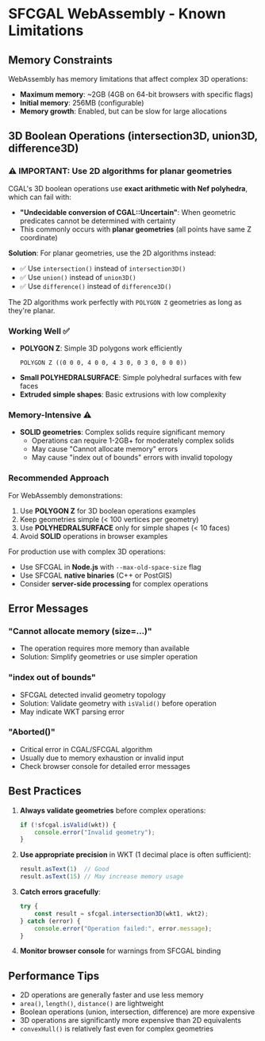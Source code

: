 # SFCGAL WebAssembly - Known Limitations

## Memory Constraints

WebAssembly has memory limitations that affect complex 3D operations:

- **Maximum memory**: ~2GB (4GB on 64-bit browsers with specific flags)
- **Initial memory**: 256MB (configurable)
- **Memory growth**: Enabled, but can be slow for large allocations

## 3D Boolean Operations (intersection3D, union3D, difference3D)

### ⚠️ IMPORTANT: Use 2D algorithms for planar geometries

CGAL's 3D boolean operations use **exact arithmetic with Nef polyhedra**, which can fail with:
- **"Undecidable conversion of CGAL::Uncertain<T>"**: When geometric predicates cannot be determined with certainty
- This commonly occurs with **planar geometries** (all points have same Z coordinate)

**Solution**: For planar geometries, use the 2D algorithms instead:
- ✅ Use `intersection()` instead of `intersection3D()`
- ✅ Use `union()` instead of `union3D()`
- ✅ Use `difference()` instead of `difference3D()`

The 2D algorithms work perfectly with `POLYGON Z` geometries as long as they're planar.

### Working Well ✅
- **POLYGON Z**: Simple 3D polygons work efficiently
  ```
  POLYGON Z ((0 0 0, 4 0 0, 4 3 0, 0 3 0, 0 0 0))
  ```
- **Small POLYHEDRALSURFACE**: Simple polyhedral surfaces with few faces
- **Extruded simple shapes**: Basic extrusions with low complexity

### Memory-Intensive ⚠️
- **SOLID geometries**: Complex solids require significant memory
  - Operations can require 1-2GB+ for moderately complex solids
  - May cause "Cannot allocate memory" errors
  - May cause "index out of bounds" errors with invalid topology

### Recommended Approach

For WebAssembly demonstrations:
1. Use **POLYGON Z** for 3D boolean operations examples
2. Keep geometries simple (< 100 vertices per geometry)
3. Use **POLYHEDRALSURFACE** only for simple shapes (< 10 faces)
4. Avoid **SOLID** operations in browser examples

For production use with complex 3D operations:
- Use SFCGAL in **Node.js** with `--max-old-space-size` flag
- Use SFCGAL **native binaries** (C++ or PostGIS)
- Consider **server-side processing** for complex operations

## Error Messages

### "Cannot allocate memory (size=...)"
- The operation requires more memory than available
- Solution: Simplify geometries or use simpler operation

### "index out of bounds"
- SFCGAL detected invalid geometry topology
- Solution: Validate geometry with `isValid()` before operation
- May indicate WKT parsing error

### "Aborted()"
- Critical error in CGAL/SFCGAL algorithm
- Usually due to memory exhaustion or invalid input
- Check browser console for detailed error messages

## Best Practices

1. **Always validate geometries** before complex operations:
   ```javascript
   if (!sfcgal.isValid(wkt)) {
       console.error("Invalid geometry");
   }
   ```

2. **Use appropriate precision** in WKT (1 decimal place is often sufficient):
   ```javascript
   result.asText(1)  // Good
   result.asText(15) // May increase memory usage
   ```

3. **Catch errors gracefully**:
   ```javascript
   try {
       const result = sfcgal.intersection3D(wkt1, wkt2);
   } catch (error) {
       console.error("Operation failed:", error.message);
   }
   ```

4. **Monitor browser console** for warnings from SFCGAL binding

## Performance Tips

- 2D operations are generally faster and use less memory
- `area()`, `length()`, `distance()` are lightweight
- Boolean operations (union, intersection, difference) are more expensive
- 3D operations are significantly more expensive than 2D equivalents
- `convexHull()` is relatively fast even for complex geometries
